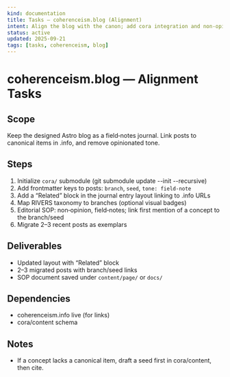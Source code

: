 ```yaml
---
kind: documentation
title: Tasks — coherenceism.blog (Alignment)
intent: Align the blog with the canon; add cora integration and non‑opinion SOP
status: active
updated: 2025-09-21
tags: [tasks, coherenceism, blog]
---
```


# coherenceism.blog — Alignment Tasks

## Scope
Keep the designed Astro blog as a field‑notes journal. Link posts to canonical items in .info, and remove opinionated tone.

## Steps
1. Initialize `cora/` submodule (git submodule update --init --recursive)
2. Add frontmatter keys to posts: `branch`, `seed`, `tone: field-note`
3. Add a “Related” block in the journal entry layout linking to .info URLs
4. Map RIVERS taxonomy to branches (optional visual badges)
5. Editorial SOP: non‑opinion, field‑notes; link first mention of a concept to the branch/seed
6. Migrate 2–3 recent posts as exemplars

## Deliverables
- Updated layout with “Related” block
- 2–3 migrated posts with branch/seed links
- SOP document saved under `content/page/` or `docs/`

## Dependencies
- coherenceism.info live (for links)
- cora/content schema

## Notes
- If a concept lacks a canonical item, draft a seed first in cora/content, then cite.

